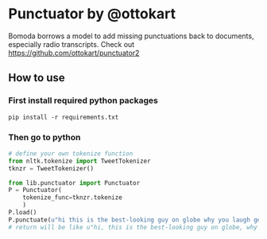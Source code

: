 # Punctuator by @ottokart

Bomoda borrows a model to add missing punctuations back to documents, especially radio transcripts.
Check out https://github.com/ottokart/punctuator2

## How to use

### First install required python packages

```shell
pip install -r requirements.txt
```

### Then go to python

```python
# define your own tokenize function
from nltk.tokenize import TweetTokenizer
tknzr = TweetTokenizer()

from lib.punctuator import Punctuator
P = Punctuator(
    tokenize_func=tknzr.tokenize
    )
P.load()
P.punctuate(u"hi this is the best-looking guy on globe why you laugh get lost")
# return will be like u"hi, this is the best-looking guy on globe, why you laugh get lost? "
```

